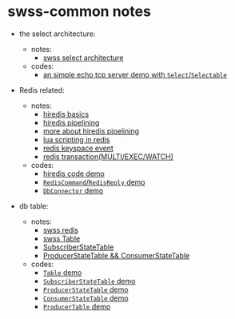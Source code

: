 # swss-common notes

* the select architecture:
    * notes:
        * [swss select architecture](https://github.com/lolyu/aoi/blob/master/sonic/sonic-swss-common/swss_common_select.md)
    * codes:
        * [an simple echo tcp server demo with `Select`/`Selectable`](https://github.com/lolyu/aoi/blob/master/sonic/sonic-swss-common/codes/tcp_echo_server_with_selectable_demo.cpp)

* Redis related:
    * notes:
        * [hiredis basics](https://github.com/lolyu/aoi/blob/master/sonic/sonic-swss-common/hi_hiredis.md)
        * [hiredis pipelining](https://programmer.group/hiredis-realizes-redis-pipeline.html)
        * [more about hiredis pipelining](https://github.com/lolyu/aoi/blob/master/sonic/sonic-swss-common/hiredis_pipelining.md)
        * [lua scripting in redis](https://github.com/lolyu/aoi/tree/master/sonic/sonic-swss-common)
        * [redis keyspace event](https://github.com/lolyu/aoi/blob/master/sonic/sonic-swss-common/redis_keyspace_events.md)
        * [redis transaction(MULTI/EXEC/WATCH)](https://github.com/lolyu/aoi/blob/master/sonic/sonic-swss-common/redis_transaction.md)
    * codes:
        * [hiredis code demo](https://github.com/lolyu/aoi/blob/master/redis/hiredis/redis_basics.cpp)
        * [`RedisCommand`/`RedisReply` demo](https://github.com/lolyu/aoi/blob/master/sonic/sonic-swss-common/codes/format_redis_command.cpp)
        * [`DbConnector` demo](https://github.com/lolyu/aoi/blob/master/sonic/sonic-swss-common/codes/dbconnector_demo.cpp)

* db table:
    * notes:
        * [swss redis](https://github.com/lolyu/aoi/blob/master/sonic/sonic-swss-common/swss_common_redis.md)
        * [swss Table](https://github.com/lolyu/aoi/blob/master/sonic/sonic-swss-common/swss_common_table.md)
        * [SubscriberStateTable](https://github.com/lolyu/aoi/blob/master/sonic/sonic-swss-common/swss_common_subscriberstatetable.md)
        * [ProducerStateTable && ConsumerStateTable](https://github.com/lolyu/aoi/blob/master/sonic/sonic-swss-common/producerstatetable_and_consumerstatetable.md)
    * codes:
        * [`Table` demo](https://github.com/lolyu/aoi/edit/master/sonic/sonic-swss-common/table_demo.cpp)
        * [`SubscriberStateTable` demo](https://github.com/lolyu/aoi/blob/master/sonic/sonic-swss-common/codes/subscriberstatetable_demo.cpp)
        * [`ProducerStateTable` demo](https://github.com/lolyu/aoi/blob/master/sonic/sonic-swss-common/codes/producerstatetable_demo.cpp)
        * [`ConsumerStateTable` demo](https://github.com/lolyu/aoi/blob/master/sonic/sonic-swss-common/codes/consumerstatetable_demo.cpp)
        * [`ProducerTable` demo](https://github.com/lolyu/aoi/blob/master/sonic/sonic-swss-common/codes/producertable_demo.cpp)
